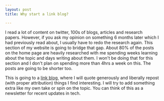 ```yaml
---
layout: post
title: Why start a link blog? 

---
```


I read a lot of content on twitter, 100s of blogs, articles and research papers. However, if you ask my opinion on something 6 months later which I had previously read about, I usually have to redo the research again. This section of my website is going to bridge that gap. About 80% of the posts on the home page are heavily researched with me spending weeks learning about the topic and days writing about them. I won't be doing that for this section and I don't plan on spending more than 4hrs a week on this. The posts are going to be shorter too. 

This is going to a [link blog](https://simonwillison.net/2024/Dec/22/link-blog/), where I will quote generously and liberally repost (with proper attribution) things I find interesting. I will try to add something extra like my own take or spin on the topic. You can think of this as a newsletter for recent updates in tech. 

